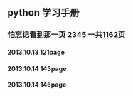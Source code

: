 ## python 学习手册
### 怕忘记看到那一页  2345 一共1162页
#### 2013.10.13   121page
#### 2013.10.14  143page
#### 2013.10.14  145page
